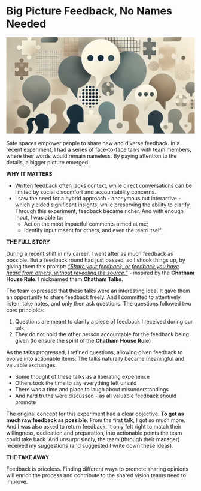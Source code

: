 # Big Picture Feedback, No Names Needed

![Silhouettes talking provide pieces of a bigger puzzle](chatham-talks-banner.webp)

Safe spaces empower people to share new and diverse feedback. In a recent experiment, I had a series of face-to-face talks with team members, where their words would remain nameless. By paying attention to the details, a bigger picture emerged.

**WHY IT MATTERS**

- Written feedback often lacks context, while direct conversations can be limited by social discomfort and accountability concerns.
- I saw the need for a hybrid approach - anonymous but interactive - which yielded significant insights, while preserving the ability to clarify. Through this experiment, feedback became richer. And with enough input, I was able to:
  - Act on the most impactful comments aimed at me; 
  - Identify input meant for others, and even the team itself.

**THE FULL STORY**

During a recent shift in my career, I went after as much feedback as possible. But a feedback round had just passed, so I shook things up, by giving them this prompt: <ins>*“Share your feedback, or feedback you have heard from others, without revealing the source.*”</ins>  - inspired by the **Chatham House Rule**. I nicknamed them **Chatham Talks**.

The team expressed that these talks were an interesting idea. It gave them an opportunity to share feedback freely. And I committed to attentively listen, take notes, and only then ask questions. The questions followed two core principles:

1. Questions are meant to clarify a piece of feedback I received during our talk;
2. They do not hold the other person accountable for the feedback being given (to ensure the spirit of the **Chatham House Rule**)

As the talks progressed, I refined questions, allowing given feedback to evolve into actionable items. The talks naturally became meaningful and valuable exchanges.

- Some thought of these talks as a liberating experience
- Others took the time to say everything left unsaid
- There was a time and place to laugh about misunderstandings
- And hard truths were discussed - as all valuable feedback should promote

The original concept for this experiment had a clear objective. **To get as much raw feedback as possible**. From the first talk, I got so much more. And I was also asked to return feedback. It only felt right to match their willingness, dedication and preparation, into actionable points the team could take back. And unsurprisingly, the team (through their manager) received my suggestions (and suggested I write down these ideas).

**THE TAKE AWAY**

Feedback is priceless. Finding different ways to promote sharing opinions will enrich the process and contribute to the shared vision teams need to improve.